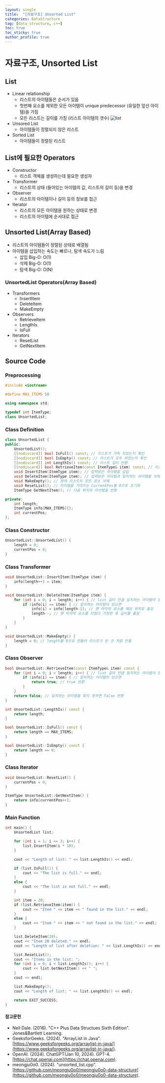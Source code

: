```yaml
---
layout: single
title:  "[자료구조] Unsorted List"
categories: DataStructure
tag: [data_structure, c++]
toc: true
toc_sticky: true
author_profile: true
---
```


# 자료구조, Unsorted List

## List
- Linear relationship
    - 리스트의 아이템들은 순서가 있음
    - 첫번째 요소를 제외한 모든 아이템이 unique predecessor (유일한 앞선 아이템)을 가짐
    - 모든 리스트는 길이를 가짐 (리스트 아이템의 갯수)
![list](https://media.geeksforgeeks.org/wp-content/uploads/20230404164103/ArrayList_Integer_in_Java.webp)
- Unsored List
    - 아이템들이 정렬되지 않은 리스트
- Sorted List
    - 아이템들이 정렬된 리스트

## List에 필요한 Operators
- Constructor
    - 리스트 객체를 생성하는데 필요한 생성자
- Transformer
    - 리스트의 상태 (들어있는 아이템의 값, 리스트의 길이 등)을 변경
- Observer
    - 리스트의 아이템이나 길이 등의 정보를 접근
- Iterator
    - 리스트의 모든 아이템을 원하는 상태로 변경
    - 리스트의 아이템에 순서대로 접근

## Unsorted List(Array Based)
- 리스트의 아이템들이 정렬된 상태로 배열됨
- 아이템을 삽입하는 속도는 빠르나, 탐색 속도가 느림
    - 삽입 Big-O: O(1)
    - 삭제 Big-O: O(1)
    - 탐색 Big-O: O(N)

### UnsortedList Operators(Array Based)
- Transformers
    - InsertItem
    - DeleteItem
    - MakeEmpty
- Observers
    - RetrieveItem
    - LengthIs
    - IsFull
- Iterators
    - ResetList
    - GetNextItem

## Source Code
### Preprocessing
```cpp
#include <iostream>

#define MAX_ITEMS 50

using namespace std;

typedef int ItemType;
class UnsortedList;
```

### Class Definition
```cpp
class UnsortedList {
public:
    UnsortedList();
    [[nodiscard]] bool IsFull() const; // 리스트가 가득 차있는지 확인
    [[nodiscard]] bool IsEmpty() const; // 리스트가 모두 비었는지 확인
    [[nodiscard]] int LengthIs() const; // 리스트 길이 반환
    [[nodiscard]] bool RetrieveItem(const ItemType& item) const; // 리스트에 파라미터로 준 아이템이 있는지 확인
    void InsertItem(ItemType item); // 입력받은 아이템을 삽입
    void DeleteItem(ItemType item); // 입력받은 아이템과 일치하는 아이템을 삭제
    void MakeEmpty(); // 현재 리스트의 모든 요소 삭제
    void ResetList(); // 아이템을 가리키는 CurrentPos를 0으로 초기화
    ItemType GetNextItem(); // 다음 위치의 아이템을 반환

private:
    int length;
    ItemType info[MAX_ITEMS]{};
    int currentPos;
};
```

### Class Constructor
```cpp
UnsortedList::UnsortedList() {
    length = 0;
    currentPos = 0;
}
```

### Class Transformer
```cpp
void UnsortedList::InsertItem(ItemType item) {
    info[length++] = item;
}
```

```cpp
void UnsortedList::DeleteItem(ItemType item) {
    for (int i = 0; i < length; i++) { // list 길이 만큼 일치하는 아이템이 있는지 탐색
        if (info[i] == item) { // 일치하는 아이템이 있으면
            info[i] = info[length-1]; // 맨 마지막 요소를 해당 위치로 옮김
            length--; // 맨 마지막 요소를 지웠다 가정한 후 길이를 줄임
        }
    }
}
```

```cpp
void UnsortedList::MakeEmpty() {
    length = 0; // length를 0으로 만들어 리스트가 빈 것 처럼 만듦
}
```

### Class Observer
```cpp
bool UnsortedList::RetrieveItem(const ItemType& item) const {
    for (int i = 0; i < length; i++) { // list 길이 만큼 일치하는 아이템이 있는지 탐색
        if (info[i] == item) { // 일치하는 아이템이 있으면
            return true; // true 반환
        }
    }
    return false; // 일치하는 아이템을 찾지 못하면 false 반환
}
```

```cpp
int UnsortedList::LengthIs() const {
    return length;
}
```

```cpp
bool UnsortedList::IsFull() const {
    return length == MAX_ITEMS;
}
```

```cpp
bool UnsortedList::IsEmpty() const {
    return length == 0;
}
```

### Class Iterator
```cpp
void UnsortedList::ResetList() {
    currentPos = 0;
}
```

```cpp
ItemType UnsortedList::GetNextItem() {
    return info[currentPos++];
}
```

### Main Function
```cpp
int main() {
    UnsortedList list;

    for (int i = 1; i <= 3; i++) {
        list.InsertItem(i * 10);
    }

    cout << "Length of list: " << list.LengthIs() << endl;

    if (list.IsFull()) {
        cout << "The list is full." << endl;
    }
    else {
        cout << "The list is not full." << endl;
    }

    int item = 20;
    if (list.RetrieveItem(item)) {
        cout << "Item " << item << " found in the list." << endl;
    }
    else {
        cout << "Item " << item << " not found in the list." << endl;
    }

    list.DeleteItem(20);
    cout << "Item 20 deleted." << endl;
    cout << "Length of list after deletion: " << list.LengthIs() << endl;

    list.ResetList();
    cout << "Items in the list: ";
    for (int i = 0; i < list.LengthIs(); i++) {
        cout << list.GetNextItem() << " ";
    }
    cout << endl;

    list.MakeEmpty();
    cout << "Length of list: " << list.LengthIs() << endl;

    return EXIT_SUCCESS;
}
```

#### 참고문헌
- Nell Dale. (2016). "C++ Plus Data Structues Sixth Edition". Jones&Bartlett Learning.
- GeeksforGeeks. (2024). "ArrayList in Java". [https://www.geeksforgeeks.org/arraylist-in-java/](https://www.geeksforgeeks.org/arraylist-in-java/).
- OpenAI. (2024). ChatGPT(Jan 10, 2024). GPT-4. [https://chat.openai.com](https://chat.openai.com).
- meongju0o0. (2024). "unsorted_list.cpp". [https://github.com/meongju0o0/meongju0o0-data-structure](https://github.com/meongju0o0/meongju0o0-data-structure).